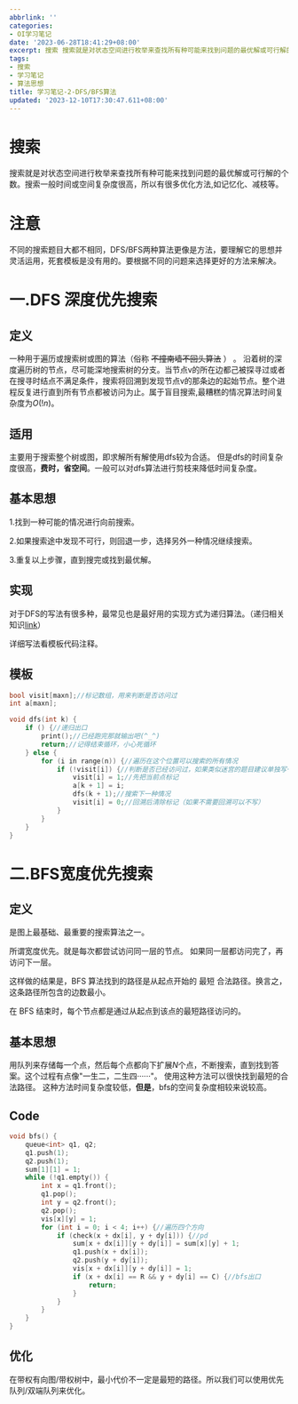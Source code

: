 ```yaml
---
abbrlink: ''
categories:
- OI学习笔记
date: '2023-06-28T18:41:29+08:00'
excerpt: 搜索 搜索就是对状态空间进行枚举来查找所有种可能来找到问题的最优解或可行解的个数。搜索一般时间或空间复杂度很高，所以有很多优化方法,如记忆化、减枝等。 注意 不同的搜索题目大都不相同，DFS/BFS两种算法更像是方法，要理解它的思想并灵活运用，死套模板是没有用的。要根据不同的问题来选择更好的方法来解决。 一.DFS 深度优先搜索 定义 一种用于遍历或搜索树或图的算法（俗称 不撞南墙不回头算法 ） ...
tags:
- 搜索
- 学习笔记
- 算法思想
title: 学习笔记-2-DFS/BFS算法
updated: '2023-12-10T17:30:47.611+08:00'
---
```

# 搜索

搜索就是对状态空间进行枚举来查找所有种可能来找到问题的最优解或可行解的个数。搜索一般时间或空间复杂度很高，所以有很多优化方法,如记忆化、减枝等。

# 注意

不同的搜索题目大都不相同，DFS/BFS两种算法更像是方法，要理解它的思想并灵活运用，死套模板是没有用的。要根据不同的问题来选择更好的方法来解决。

# 一.DFS 深度优先搜索

## 定义

一种用于遍历或搜索树或图的算法（俗称 ~~不撞南墙不回头算法~~ ）  。 沿着树的深度遍历树的节点，尽可能深地搜索树的分支。当节点v的所在边都己被探寻过或者在搜寻时结点不满足条件，搜索将回溯到发现节点v的那条边的起始节点。整个进程反复进行直到所有节点都被访问为止。属于盲目搜索,最糟糕的情况算法时间复杂度为$O(!n)$。

## 适用

主要用于搜索整个树或图，即求解所有解使用dfs较为合适。
但是dfs的时间复杂度很高，**费时，省空间**。一般可以对dfs算法进行剪枝来降低时间复杂度。

## 基本思想

1.找到一种可能的情况进行向前搜索。

2.如果搜索途中发现不可行，则回退一步，选择另外一种情况继续搜索。

3.重复以上步骤，直到搜完或找到最优解。

## 实现

对于DFS的写法有很多种，最常见也是最好用的实现方式为递归算法。（递归相关知识[link](https://mylasthope1.github.io/2023/06/07/%E5%AD%A6%E4%B9%A0%E7%AC%94%E8%AE%B0-1-%E9%80%92%E5%BD%92%E5%8F%8A%E9%80%92%E6%8E%A8/)）

详细写法看模板代码注释。

## 模板

```cpp
bool visit[maxn];//标记数组，用来判断是否访问过
int a[maxn];

void dfs(int k) {
    if () {//递归出口
        print();//已经跑完那就输出吧(^_^)
        return;//记得结束循环，小心死循环
    } else {
        for (i in range(n)) {//遍历在这个位置可以搜索的所有情况
            if (!visit[i]) {//判断是否已经访问过，如果类似迷宫的题目建议单独写一个check
                visit[i] = 1;//先把当前点标记
                a[k + 1] = i;
                dfs(k + 1);//搜索下一种情况
                visit[i] = 0;//回溯后清除标记（如果不需要回溯可以不写）
            }
        }
    }
}

```

# 二.BFS宽度优先搜索

## 定义

是图上最基础、最重要的搜索算法之一。

所谓宽度优先。就是每次都尝试访问同一层的节点。 如果同一层都访问完了，再访问下一层。

这样做的结果是，BFS 算法找到的路径是从起点开始的 最短 合法路径。换言之，这条路径所包含的边数最小。

在 BFS 结束时，每个节点都是通过从起点到该点的最短路径访问的。

## 基本思想

用队列来存储每一个点，然后每个点都向下扩展$N$个点，不断搜索，直到找到答案。这个过程有点像"一生二，二生四······"。
使用这种方法可以很快找到最短的合法路径。
这种方法时间复杂度较低，**但是**，bfs的空间复杂度相较来说较高。

## Code

```cpp
void bfs() {
    queue<int> q1, q2;
    q1.push(1);
    q2.push(1);
    sum[1][1] = 1;
    while (!q1.empty()) {
        int x = q1.front();
        q1.pop();
        int y = q2.front();
        q2.pop();
        vis[x][y] = 1;
        for (int i = 0; i < 4; i++) {//遍历四个方向
            if (check(x + dx[i], y + dy[i])) {//pd
                sum[x + dx[i]][y + dy[i]] = sum[x][y] + 1;
                q1.push(x + dx[i]);
                q2.push(y + dy[i]);
                vis[x + dx[i]][y + dy[i]] = 1;
                if (x + dx[i] == R && y + dy[i] == C) {//bfs出口
                    return;
                }
            }
        }
    }
}
```

## 优化

在带权有向图/带权树中，最小代价不一定是最短的路径。所以我们可以使用优先队列/双端队列来优化。
